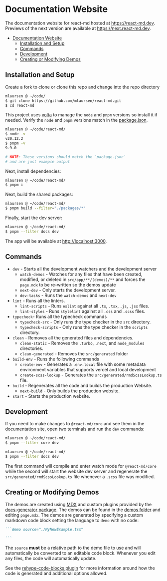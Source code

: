 # Documentation Website

The documentation website for react-md hosted at <https://react-md.dev>. Previews
of the next version are available at <https://next.react-md.dev>.

<!--toc:start-->

- [Documentation Website](#documentation-website)
  - [Installation and Setup](#installation-and-setup)
  - [Commands](#commands)
  - [Development](#development)
  - [Creating or Modifying Demos](#creating-or-modifying-demos)

<!--toc:end-->

## Installation and Setup

Create a fork to clone or clone this repo and change into the repo directory

```sh
mlaursen @ ~/code/
$ git clone https://github.com/mlaursen/react-md.git
$ cd react-md
```

This project uses [volta](https://volta.sh/) to manage the `node` and `pnpm`
versions so install it if needed. Verify the `node` and `pnpm` versions match in
the [package.json](../../package.json#L49-L51).

```sh
mlaursen @ ~/code/react-md/
$ node -v
v20.12.2
$ pnpm -v
9.9.0

# NOTE: These versions should match the `package.json`
# and are just example output
```

Next, install dependencies:

```sh
mlaursen @ ~/code/react-md/
$ pnpm i
```

Next, build the shared packages:

```sh
mlaursen @ ~/code/react-md/
$ pnpm build --filter="./packages/*"
```

Finally, start the dev server:

```sh
mlaursen @ ~/code/react-md/
$ pnpm --filter docs dev
```

The app will be available at <http://localhost:3000>.

## Commands

- `dev` - Starts all the development watchers and the development server
  - `watch-demos` - Watches for any files that have been created, modified, or
    deleted in `src/app/**/(demos)/**` and forces the `page.mdx` to be
    re-written so the demos update
  - `next-dev` - Only starts the development server.
  - `dev-tasks` - Runs the `watch-demos` and `next-dev`
- `lint` - Runs all the linters.
  - `lint-scripts` - Runs `eslint` against all `.ts`, `.tsx`, `.js`, `.jsx`
    files.
  - `lint-styles` - Runs `stylelint` against all `.css` and `.scss` files.
- `typecheck`- Runs all the typecheck commands
  - `typecheck-src` - Only runs the type checker in the `src` directory.
  - `typecheck-scripts` - Only runs the type checker in the `scripts` directory.
- `clean` - Removes all the generated files and dependencies.
  - `clean-static` - Removes the `.turbo`, `.next`, and `node_modules`
    directories.
  - `clean-generated` - Removes the `src/generated` folder
- `build-env` - Runs the following commands
  - `create-env` - Generates a `.env.local` file with some metadata environment
    variables that supports vercel and local development
  - `create-scss-lookup` - Generates the `src/generated/rmdScssLookup.ts` file.
- `build` - Regenerates all the code and builds the production Website.
  - `next-build` - Only builds the production website.
- `start` - Starts the production website.

## Development

If you need to make changes to `@react-md/core` and see them in the
documentation site, open two terminals and run the `dev` commands:

```sh
mlaursen @ ~/code/react-md/
$ pnpm --filter core dev
```

```sh
mlaursen @ ~/code/react-md/
$ pnpm --filter docs dev
```

The first command will compile and enter watch mode for `@react-md/core` while
the second will start the website dev server and regenerate the
`src/generated/rmdScssLookup.ts` file whenever a `.scss` file was modified.

## Creating or Modifying Demos

The demos are created using [MDX](https://mdxjs.com/) and custom plugins
provided by the [docs-generator package](../../packages/docs-generator/README.md).
The demos can be found in the [demos folder](<./src/app/(main)/(markdown)/(demos)/components>)
and editing `page.mdx`. The demos are generated by specifying a custom markdown
code block setting the language to `demo` with no code:

````markdown
```demo source="./MyNewExample.tsx"

```
````

The `source` **must** be a relative path to the demo file to use and will
automatically be converted to an editable code block. Whenever you edit any
files, the code will automatically update.

See the
[rehype-code-blocks plugin](../../packages/docs-generator/src/rehype-code-blocks.ts)
for more information around how the code is generated and additional options
allowed.

